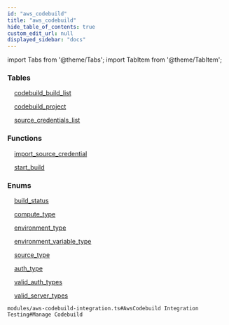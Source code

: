 ```yaml
---
id: "aws_codebuild"
title: "aws_codebuild"
hide_table_of_contents: true
custom_edit_url: null
displayed_sidebar: "docs"
---
```


import Tabs from '@theme/Tabs';
import TabItem from '@theme/TabItem';

<Tabs queryString="view">
  <TabItem value="components" label="Components" default>

### Tables

    [codebuild_build_list](../../aws/tables/aws_codebuild_entity_build.CodebuildBuildList)

    [codebuild_project](../../aws/tables/aws_codebuild_entity_project.CodebuildProject)

    [source_credentials_list](../../aws/tables/aws_codebuild_entity_source_credentials.SourceCredentialsList)

### Functions
    [import_source_credential](../../aws/tables/aws_codebuild_rpcs_import_source_credential.ImportSourceCredentialRpc)

    [start_build](../../aws/tables/aws_codebuild_rpcs_start_build.StartBuildRPC)

### Enums
    [build_status](../../aws/enums/aws_codebuild_entity_build.BuildStatus)

    [compute_type](../../aws/enums/aws_codebuild_entity_project.ComputeType)

    [environment_type](../../aws/enums/aws_codebuild_entity_project.EnvironmentType)

    [environment_variable_type](../../aws/enums/aws_codebuild_entity_project.EnvironmentVariableType)

    [source_type](../../aws/enums/aws_codebuild_entity_project.SourceType)

    [auth_type](../../aws/enums/aws_codebuild_entity_source_credentials.AuthType)

    [valid_auth_types](../../aws/enums/aws_codebuild_rpcs_import_source_credential.ValidAuthTypes)

    [valid_server_types](../../aws/enums/aws_codebuild_rpcs_import_source_credential.ValidServerTypes)

</TabItem>
  <TabItem value="code-examples" label="Code examples">

```testdoc
modules/aws-codebuild-integration.ts#AwsCodebuild Integration Testing#Manage Codebuild
```

</TabItem>
</Tabs>
